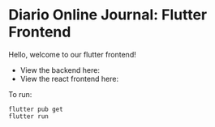 # Diario Online Journal: Flutter Frontend

Hello, welcome to our flutter frontend!

- View the backend here: 
- View the react frontend here: 

To run:
```
flutter pub get
flutter run
```